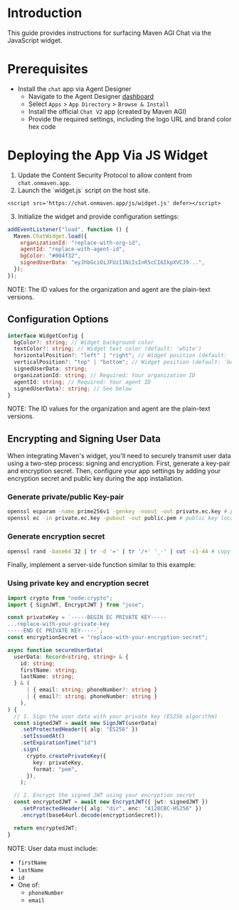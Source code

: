 # Introduction

This guide provides instructions for surfacing Maven AGI Chat via the JavaScript widget.

# Prerequisites

- Install the `chat` app via Agent Designer
  - Navigate to the Agent Designer [dashboard](https://app.mavenagi.com/dashboard)
  - Select `Apps` \> `App Directory` \> `Browse & Install`
  - Install the official `Chat V2` app (created by Maven AGI)
  - Provide the required settings, including the logo URL and brand color hex code

# Deploying the App Via JS Widget

1. Update the Content Security Protocol to allow content from `chat.onmaven.app`.
2. Launch the \`widget.js\` script on the host site.

```
<script src='https://chat.onmaven.app/js/widget.js' defer></script>
```

3. Initialize the widget and provide configuration settings:

```javascript
addEventListener("load", function () {
  Maven.ChatWidget.load({
    organizationId: "replace-with-org-id",
    agentId: "replace-with-agent-id",
    bgColor: "#004f32",
    signedUserData: "eyJhbGciOiJFUzI1NiIsInR5cCI6IkpXVCJ9...",
  });
});
```

NOTE: The ID values for the organization and agent are the plain-text versions.

## Configuration Options

```typescript
interface WidgetConfig {
  bgColor?: string; // Widget background color
  textColor?: string; // Widget text color (default: 'white')
  horizontalPosition?: "left" | "right"; // Widget position (default: 'right')
  verticalPosition?: "top" | "bottom"; // Widget position (default: 'bottom')
  signedUserData: string;
  organizationId: string; // Required: Your organization ID
  agentId: string; // Required: Your agent ID
  signedUserData?: string; // See below
}
```

NOTE: The ID values for the organization and agent are the plain-text versions.

## Encrypting and Signing User Data

When integrating Maven's widget, you'll need to securely transmit user data using a two-step process: signing and encryption. First, generate a key-pair and encryption secret. Then, configure your app settings by adding your encryption secret and public key during the app installation.

### Generate private/public Key-pair

```bash
openssl ecparam -name prime256v1 -genkey -noout -out private.ec.key # private key located in private.ec.key
openssl ec -in private.ec.key -pubout -out public.pem # public key located in public.pem
```

### Generate encryption secret

```bash
openssl rand -base64 32 | tr -d '=' | tr '/+' '_-' | cut -c1-44 # copy the printed value
```

Finally, implement a server-side function similar to this example:

### Using private key and encryption secret

```typescript
import crypto from "node:crypto";
import { SignJWT, EncryptJWT } from "jose";

const privateKey = `-----BEGIN EC PRIVATE KEY-----
...replace-with-your-private-key
-----END EC PRIVATE KEY-----`;
const encryptionSecret = "replace-with-your-encryption-secret";

async function secureUserData(
  userData: Record<string, string> & {
    id: string;
    firstName: string;
    lastName: string;
  } & (
      | { email: string; phoneNumber?: string }
      | { email?: string; phoneNumber: string }
    ),
) {
  // 1. Sign the user data with your private key (ES256 algorithm)
  const signedJWT = await new SignJWT(userData)
    .setProtectedHeader({ alg: "ES256" })
    .setIssuedAt()
    .setExpirationTime("1d")
    .sign(
      crypto.createPrivateKey({
        key: privateKey,
        format: "pem",
      }),
    );

  // 2. Encrypt the signed JWT using your encryption secret
  const encryptedJWT = await new EncryptJWT({ jwt: signedJWT })
    .setProtectedHeader({ alg: "dir", enc: "A128CBC-HS256" })
    .encrypt(base64url.decode(encryptionSecret));

  return encryptedJWT;
}
```

NOTE: User data must include:

- `firstName`
- `lastName`
- `id`
- One of:
  - `phoneNumber`
  - `email`
